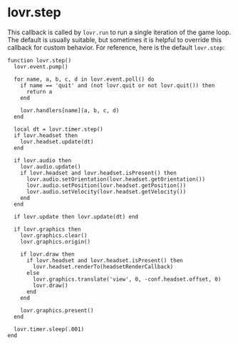 <!--
category: callback
-->

lovr.step
===

This callback is called by `lovr.run` to run a single iteration of the game loop.  The default is
usually suitable, but sometimes it is helpful to override this callback for custom behavior.  For
reference, here is the default `lovr.step`:

    function lovr.step()
      lovr.event.pump()

      for name, a, b, c, d in lovr.event.poll() do
        if name == 'quit' and (not lovr.quit or not lovr.quit()) then
          return a
        end

        lovr.handlers[name](a, b, c, d)
      end

      local dt = lovr.timer.step()
      if lovr.headset then
        lovr.headset.update(dt)
      end

      if lovr.audio then
        lovr.audio.update()
        if lovr.headset and lovr.headset.isPresent() then
          lovr.audio.setOrientation(lovr.headset.getOrientation())
          lovr.audio.setPosition(lovr.headset.getPosition())
          lovr.audio.setVelocity(lovr.headset.getVelocity())
        end
      end

      if lovr.update then lovr.update(dt) end

      if lovr.graphics then
        lovr.graphics.clear()
        lovr.graphics.origin()

        if lovr.draw then
          if lovr.headset and lovr.headset.isPresent() then
            lovr.headset.renderTo(headsetRenderCallback)
          else
            lovr.graphics.translate('view', 0, -conf.headset.offset, 0)
            lovr.draw()
          end
        end

        lovr.graphics.present()
      end

      lovr.timer.sleep(.001)
    end
